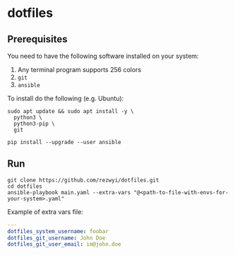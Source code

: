 # dotfiles

## Prerequisites

You need to have the following software installed on your system:

1. Any terminal program supports 256 colors
1. `git`
1. `ansible`

To install do the following (e.g. Ubuntu):

```shell
sudo apt update && sudo apt install -y \
  python3 \
  python3-pip \
  git

pip install --upgrade --user ansible
```

## Run

```shell
git clone https://github.com/rezwyi/dotfiles.git
cd dotfiles
ansible-playbook main.yaml --extra-vars "@<path-to-file-with-envs-for-your-system>.yaml"
```

Example of extra vars file:

```yaml
---
dotfiles_system_username: foobar
dotfiles_git_username: John Doe
dotfiles_git_user_email: im@john.doe
```
